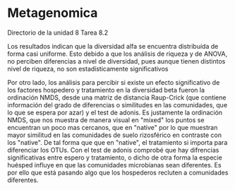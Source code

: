 # Metagenomica
Directorio de la unidad 8 Tarea 8.2


Los resultados indican que la diversidad alfa se encuentra distribuída de forma casi uniforme. Esto debido a que los análisis
de riqueza y de ANOVA, no perciben diferencias a nivel de diversidad, pues aunque tienen distintos nivel de riqueza, 
no son estadísticamente significativos

Por otro lado, los análisis para percibir si existe un efecto significativo de los factores hospedero y tratamiento en la
diversidad beta fueron la ordinación NMDS, desde una matriz de distancia Raup-Crick (que contiene información del grado de 
diferencias o similitudes en las comunidades, que lo que se espera por azar) y el test de adonis. Es justamente la
ordinación NMDS, que nos muestra de manera visual en "mixed" los puntos se encuentran un poco mas cercanos, que en "native"
por lo que muestran mayor similitud en las comunidades de suelo rizosférico en contraste con los "native". De tal forma
que que en "native", el tratamiento si importa para diferenciar los OTUs.
Con el test de adonis comprobé que hay difrencias significativas entre espero y tratamiento, o dicho de otra forma la especie 
huésped influye en que las comunidades microbianas sean diferentes. Es por ello que está pasando algo que los hospederos 
recluten a comunidades diferentes.
